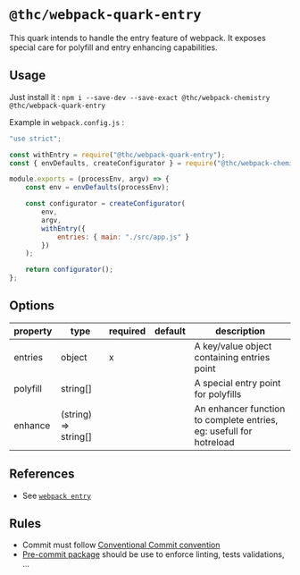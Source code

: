 # `@thc/webpack-quark-entry`

This quark intends to handle the entry feature of webpack.
It exposes special care for polyfill and entry enhancing capabilities.

## Usage

Just install it : `npm i --save-dev --save-exact @thc/webpack-chemistry @thc/webpack-quark-entry`

Example in `webpack.config.js` :

```js
"use strict";

const withEntry = require("@thc/webpack-quark-entry");
const { envDefaults, createConfigurator } = require("@thc/webpack-chemistry");

module.exports = (processEnv, argv) => {
    const env = envDefaults(processEnv);

    const configurator = createConfigurator(
        env,
        argv,
        withEntry({
            entries: { main: "./src/app.js" }
        })
    );

    return configurator();
};
```

## Options

| property | type                 | required | default | description                                                         |
| -------- | -------------------- | -------- | ------- | ------------------------------------------------------------------- |
| entries  | object               | x        |         | A key/value object containing entries point                         |
| polyfill | string[]             |          |         | A special entry point for polyfills                                 |
| enhance  | (string) => string[] |          |         | An enhancer function to complete entries, eg: usefull for hotreload |

## References

-   See [`webpack entry`](https://webpack.js.org/concepts/#entry)

## Rules

-   Commit must follow [Conventional Commit convention](https://conventionalcommits.org/)
-   [Pre-commit package](https://www.npmjs.com/package/pre-commit) should be use to enforce linting, tests validations, ...
